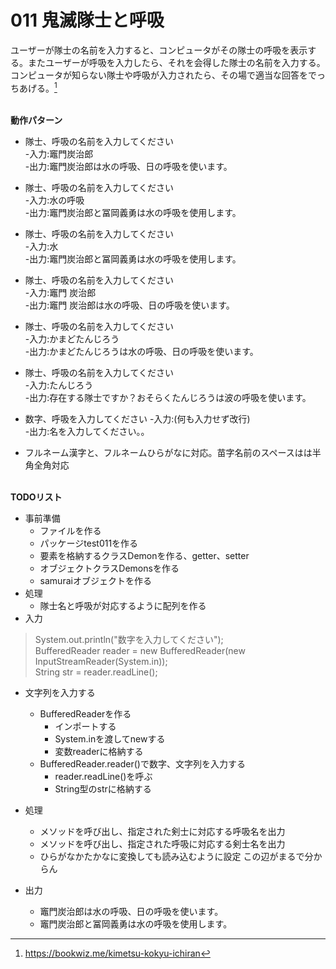 # 011 鬼滅隊士と呼吸
ユーザーが隊士の名前を入力すると、コンピュータがその隊士の呼吸を表示する。またユーザーが呼吸を入力したら、それを会得した隊士の名前を入力する。コンピュータが知らない隊士や呼吸が入力されたら、その場で適当な回答をでっちあげる。[^1]<br><br>
[^1]: https://bookwiz.me/kimetsu-kokyu-ichiran

**動作パターン**
-  隊士、呼吸の名前を入力してください<br>
 -入力:竈門炭治郎<br>
 -出力:竈門炭治郎は水の呼吸、日の呼吸を使います。

-  隊士、呼吸の名前を入力してください<br>
 -入力:水の呼吸<br>
 -出力:竈門炭治郎と冨岡義勇は水の呼吸を使用します。

-  隊士、呼吸の名前を入力してください<br>
 -入力:水<br>
 -出力:竈門炭治郎と冨岡義勇は水の呼吸を使用します。

-  隊士、呼吸の名前を入力してください<br>
 -入力:竈門 炭治郎<br>
 -出力:竈門 炭治郎は水の呼吸、日の呼吸を使います。

-  隊士、呼吸の名前を入力してください<br>
 -入力:かまどたんじろう<br>
 -出力:かまどたんじろうは水の呼吸、日の呼吸を使います。

-  隊士、呼吸の名前を入力してください<br>
 -入力:たんじろう<br>
 -出力:存在する隊士ですか？おそらくたんじろうは波の呼吸を使います。

-  数字、呼吸を入力してください
-入力:(何も入力せず改行)<br>
-出力:名を入力してください。。

- フルネーム漢字と、フルネームひらがなに対応。苗字名前のスペースはは半角全角対応<br><br>

**TODOリスト**
-  事前準備
    -  ファイルを作る
    -  パッケージtest011を作る
    -  要素を格納するクラスDemonを作る、getter、setter
    -  オブジェクトクラスDemonsを作る
    -  samuraiオブジェクトを作る
- 処理
     -  隊士名と呼吸が対応するように配列を作る
- 入力
 >System.out.println("数字を入力してください");<br>
		BufferedReader reader = new BufferedReader(new InputStreamReader(System.in));<br>
		String str = reader.readLine();<br>
   -  文字列を入力する
      -  BufferedReaderを作る
          -  インポートする
          -  System.inを渡してnewする
          -  変数readerに格納する
      -  BufferedReader.reader()で数字、文字列を入力する
          -   reader.readLine()を呼ぶ
          -   String型のstrに格納する
       
   -  処理
      - メソッドを呼び出し、指定された剣士に対応する呼吸名を出力<br>
      - メソッドを呼び出し、指定された呼吸に対応する剣士名を出力<br>
      -  ひらがなかたかなに変換しても読み込むように設定
        この辺がまるで分からん
       
  - 出力
      -  竈門炭治郎は水の呼吸、日の呼吸を使います。
      -   竈門炭治郎と冨岡義勇は水の呼吸を使用します。
      
      
      
         

